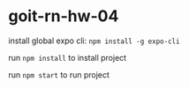 # goit-rn-hw-04

install global expo cli: `npm install -g expo-cli`

run `npm install` to install project

run `npm start` to run project
